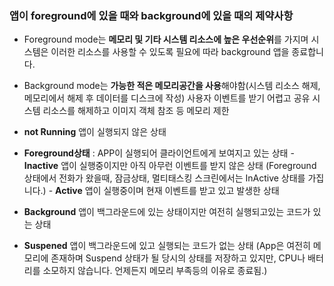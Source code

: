 ### 앱이 foreground에 있을 때와 background에 있을 때의 제약사항

- Foreground mode는 **메모리 및 기타 시스템 리소스에 높은 우선순위**를 가지며 시스템은 이러한 리소스를 사용할 수 있도록 필요에 따라 background 앱을 종료합니다.
- Background mode는 **가능한 적은 메모리공간을 사용**해야함(시스템 리소스 해제, 메모리에서 해제 후 데이터를 디스크에 작성) 사용자 이벤트를 받기 어렵고 공유 시스템 리소스를 해제하고 이미지 객체 참조 등 메모리 제한



- **not Running**
  앱이 실행되지 않은 상태
- **Foreground상태** : APP이 실행되어 클라이언트에게 보여지고 있는 상태
  \- **Inactive**
  앱이 실행중이지만 아직 아무런 이벤트를 받지 않은 상태 (Foreground 상태에서 전화가 왔을때, 잠금상태, 멀티태스킹 스크린에서는 InActive 상태를 가집니다.)
  \- **Active**
  앱이 실행중이며 현재 이벤트를 받고 있고 발생한 상태
- **Background**
  앱이 백그라운드에 있는 상태이지만 여전히 실행되고있는 코드가 있는 상태
- **Suspened**
  앱이 백그라운드에 있고 실행되는 코드가 없는 상태 (App은 여전히 메모리에 존재하며 Suspend 상태가 될 당시의 상태를 저장하고 있지만, CPU나 배터리를 소모하지 않습니다. 언제든지 메모리 부족등의 이유로 종료됨.)

